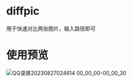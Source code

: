 # diffpic
用于快速对比两张图片，输入路径即可

# 使用预览
![QQ录屏20230827024614 00_00_00-00_00_30](https://github.com/kslz/diffpic/assets/54951765/0900c5bd-c18f-40ab-9027-b7c2bdea36b8)

